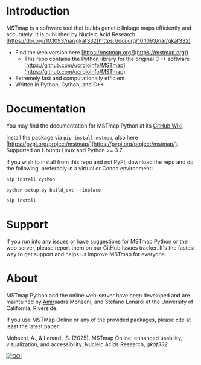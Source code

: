 # Introduction
MSTmap is a software tool that builds genetic linkage maps efficiently and accurately. It is published by Nucleic Acid Research [https://doi.org/10.1093/nar/gkaf332](https://doi.org/10.1093/nar/gkaf332)

- Find the web version here [https://mstmap.org/](https://mstmap.org/)
  - This repo contains the Python library for the original C++ software [https://github.com/ucrbioinfo/MSTmap](https://github.com/ucrbioinfo/MSTmap)
- Extremely fast and computationally efficient
- Written in Python, Cython, and C++

# Documentation
You may find the documentation for MSTmap Python at its [GitHub Wiki](https://github.com/AmirUCR/MSTmap-Python/wiki).

Install the package via `pip install mstmap`, also here [https://pypi.org/project/mstmap/](https://pypi.org/project/mstmap/). Supported on Ubuntu Linux and Python >= 3.7.

If you wish to install from this repo and not PyPI, download the repo and do the following, preferably in a virtual or Conda environment:

`pip install cython`

`python setup.py build_ext --inplace`

`pip install .`

# Support
If you run into any issues or have suggestions for MSTmap Python or the web server, please report them on our GitHub Issues tracker. It's the fastest way to get support and helps us improve MSTmap for everyone.

# About
MSTmap Python and the online web-server have been developed and are maintained by <ins>Amir</ins>sadra Mohseni, and Stefano Lonardi at the University of California, Riverside.

If you use MSTMap Online or any of the provided packages, please cite at least the latest paper:

Mohseni, A., & Lonardi, S. (2025). MSTmap Online: enhanced usability, visualization, and accessibility. Nucleic Acids Research, _gkaf332_. 

[![DOI](https://zenodo.org/badge/DOI/10.5281/zenodo.15192382.svg)](https://doi.org/10.5281/zenodo.15192382)

